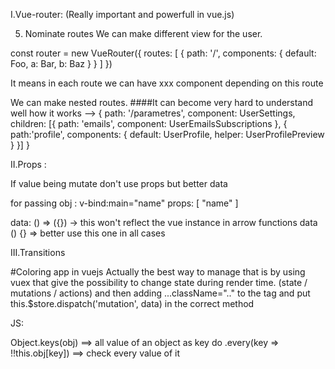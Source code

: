 I.Vue-router: (Really important and powerfull in vue.js)

5. Nominate routes
We can make different view for the user.
<router-view class="view one"></router-view>
<router-view class="view two"></router-view>

const router = new VueRouter({
    routes: [
        {
            path: '/',
            components: {
                default: Foo,
                a: Bar,
                b: Baz
            }
        }
    ]
})

It means in each route we can have xxx component depending on this route 

We can make nested routes. ####It can become very hard to understand well how it works
<navbar/>
<router-view/>
<router-view name="helper">
-->
{
    path: '/parametres',
    component: UserSettings,
    children: [{
        path: 'emails',
        component: UserEmailsSubscriptions
    }, {
        path:'profile',
        components: {
            default: UserProfile,
            helper: UserProfilePreview
        }
    }]
}


II.Props :

If value being mutate don't use props but better data

for passing obj : v-bind:main="name"
props: [
    "name"
]

data: () => ({}) -> this won't reflect the vue instance in arrow functions
data () {} => better use this one in all cases

III.Transitions

#Coloring app in vuejs
Actually the best way to manage that is by using vuex that give the possibility to change state during render time. (state / mutations / actions) and then adding ...className=".." to the tag and put this.$store.dispatch('mutation', data) in the correct method

JS:

Object.keys(obj) ==> all value of an object as key do .every(key => !!this.obj[key]) ==> check every value of it
